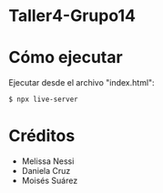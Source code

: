 # Taller4-Grupo14
# Cómo ejecutar
Ejecutar desde el archivo "index.html":
```bash
$ npx live-server
```
# Créditos
- Melissa Nessi
- Daniela Cruz
- Moisés Suárez
